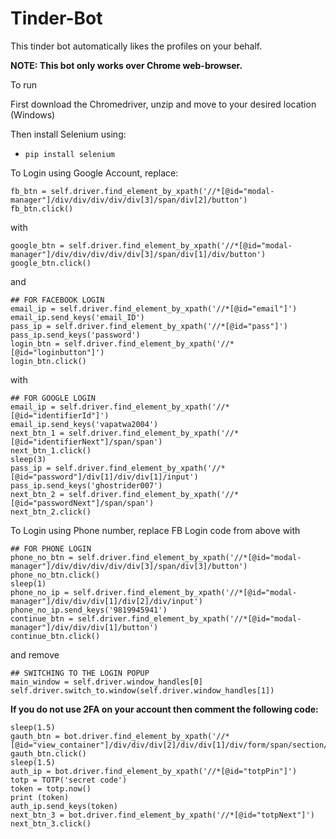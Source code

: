 # Tinder-Bot
This tinder bot automatically likes the profiles on your behalf.


**NOTE: This bot only works over __Chrome web-browser__.**

To run 

First download the Chromedriver, unzip and  move to your desired location (Windows)

Then install Selenium using:
- `pip install selenium`

To Login using Google Account, replace:

```
fb_btn = self.driver.find_element_by_xpath('//*[@id="modal-manager"]/div/div/div/div/div[3]/span/div[2]/button')
fb_btn.click()
```

with 

```
google_btn = self.driver.find_element_by_xpath('//*[@id="modal-manager"]/div/div/div/div/div[3]/span/div[1]/div/button')
google_btn.click()
```
and 
 
```
## FOR FACEBOOK LOGIN
email_ip = self.driver.find_element_by_xpath('//*[@id="email"]') 
email_ip.send_keys('email_ID')
pass_ip = self.driver.find_element_by_xpath('//*[@id="pass"]')
pass_ip.send_keys('password')
login_btn = self.driver.find_element_by_xpath('//*[@id="loginbutton"]') 
login_btn.click()
```

with

```
## FOR GOOGLE LOGIN
email_ip = self.driver.find_element_by_xpath('//*[@id="identifierId"]') 
email_ip.send_keys('vapatwa2004')
next_btn_1 = self.driver.find_element_by_xpath('//*[@id="identifierNext"]/span/span')
next_btn_1.click()
sleep(3)
pass_ip = self.driver.find_element_by_xpath('//*[@id="password"]/div[1]/div/div[1]/input')
pass_ip.send_keys('ghostrider007')
next_btn_2 = self.driver.find_element_by_xpath('//*[@id="passwordNext"]/span/span')
next_btn_2.click()
```       

To Login using Phone number, replace FB Login code from above with

```
## FOR PHONE LOGIN
phone_no_btn = self.driver.find_element_by_xpath('//*[@id="modal-manager"]/div/div/div/div/div[3]/span/div[3]/button')
phone_no_btn.click()
sleep(1)
phone_no_ip = self.driver.find_element_by_xpath('//*[@id="modal-manager"]/div/div/div[1]/div[2]/div/input')
phone_no_ip.send_keys('9819945941')
continue_btn = self.driver.find_element_by_xpath('//*[@id="modal-manager"]/div/div/div[1]/button')
continue_btn.click()
```

and remove

```
## SWITCHING TO THE LOGIN POPUP 
main_window = self.driver.window_handles[0]
self.driver.switch_to.window(self.driver.window_handles[1])
```
**If you do not use 2FA on your account then comment the following code:**
```
sleep(1.5) 
gauth_btn = bot.driver.find_element_by_xpath('//*[@id="view_container"]/div/div/div[2]/div/div[1]/div/form/span/section/div/div/div/ul/li[2]/div')
gauth_btn.click()
sleep(1.5)
auth_ip = bot.driver.find_element_by_xpath('//*[@id="totpPin"]')
totp = TOTP('secret code')
token = totp.now()
print (token)
auth_ip.send_keys(token)
next_btn_3 = bot.driver.find_element_by_xpath('//*[@id="totpNext"]')
next_btn_3.click()
```

